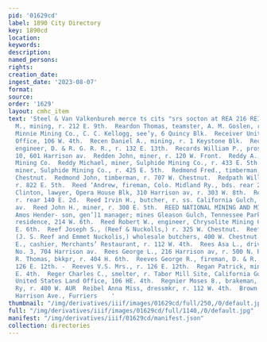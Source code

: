 ```yaml
---
pid: '01629cd'
label: 1890 City Directory
key: 1890cd
location: 
keywords: 
description: 
named_persons: 
rights: 
creation_date: 
ingest_date: '2023-08-07'
format: 
source: 
order: '1629'
layout: cmhc_item
text: 'Steel & Van Valkenbureh merce ts cits "srs socton at REA 216 REI  Reardon Frank
  M., mining, r. 212 E. 9th.  Reardon Thomas, teamster, A. M. Goslen, r.-Georgia Gulch.  Rebel
  Minnie Mining Co., C. C. Kellogg, see’y, 6 Quincy Blk.  Receiver United States Land
  Office, 106 W. 4th.  Recen Daniel A., mining, r. 1 Keystone Blk.  Reck Herman A.,
  engineer, D. & R. G. R. R., r. 132 E. 13th.  Records William P., prospector, r.
  10, 601 Harrison av.  Redden John, miner, r. 120 W. Front.  Reddy A., miner, Sulphide
  Mining Co.  Reddy Michael, miner, Sulphide Mining Co., r. 433 E. 5th.  Reddy Robert,
  miner, Sulphide Mining Co., r. 425 E. 5th.  Redmond Fred., timberman, r. 707 W.
  Chestnut.  Redmond John, timberman, r. 707 W. Chestnut.  Redpath William F., miner,
  r. 822 E. 5th.  Reed ‘Andrew, fireman, Colo. Midland Ry., bds. rear 211 W. 4th.  Reed
  Clinton, lawyer, Opera House Blk, 310 Harrison av, r. 303 W. 8th.  Reed Hugh, miner,
  r. rear 140 E. 2d.  Reed Irvin H., butcher, r. ss. California Gulch, foot of Leiter
  av.  Reed John H., miner, r. 300 E. 5th.  REED NATIONAL MINING AND MILLING CO.,
  Amos Hender- son, gen’]1 manager; mines Gleason Gulch, Tennessee Park; office at
  residence, 214 W. 6th.  Reed Robert W., engineer, Chrysolite Mining Co.,°r. 729
  E. 6th.  Reef Joseph S., (Reef & Nuckolls,) r. 325 W. Chestnut.  Reef & Nuckolls,
  (J. S. Reef and Emmet Nuckolis,) wholesale butchers, 400 W. Chestnut.  Reek Albert
  E., cashier, Merchants’ Restaurant, r. 112 W. 4th.  Rees Asa L., driver, Hose Co.
  No. 3, 704 Harrison av.  Rees George L., 216 Harrison av, r. 500 N. Pine.  Reese
  R. Thomas, bkkpr, r. 404 H. 6th.  Reeves George R., fireman, D. & R. G. R. R., r.
  126 E. 12th. -  Reeves V.S. Mrs., r. 126 E. 12th.  Regan Patrick, miner, r. 511
  E. 4th.  Reger Charles C., smelter, r. Tabor Mill Site, California Gulch.  Regisler
  United States Land Office, 106 HE. 4th.  Regnier Moses 8., brakeman, Colo. Midland
  Ry, r. 400 W. AUR  Reibel Anna Miss, dressmkr, r. 112 W. 4th.  Brown & Morgan, 313
  Harrison Ave., Furriers    '
thumbnail: "/img/derivatives/iiif/images/01629cd/full/250,/0/default.jpg"
full: "/img/derivatives/iiif/images/01629cd/full/1140,/0/default.jpg"
manifest: "/img/derivatives/iiif/01629cd/manifest.json"
collection: directories
---
```

